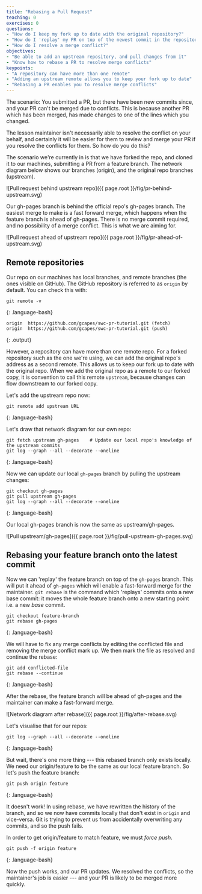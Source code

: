 ```yaml
---
title: "Rebasing a Pull Request"
teaching: 0
exercises: 0
questions:
- "How do I keep my fork up to date with the original repository?"
- "How do I 'replay' my PR on top of the newest commit in the repository?"
- "How do I resolve a merge conflict?"
objectives:
- "Be able to add an upstream repository, and pull changes from it"
- "Know how to rebase a PR to resolve merge conflicts"
keypoints:
- "A repository can have more than one remote"
- "Adding an upstream remote allows you to keep your fork up to date"
- "Rebasing a PR enables you to resolve merge conflicts"
---
```

The scenario: You submitted a PR, but there have been new commits since, and your PR can't be merged due to conflicts.
This is because another PR which has been merged, has made changes to one of the lines which you changed.

The lesson maintainer isn't necessarily able to resolve the conflict on your behalf,
and certainly it will be easier for them to review and merge your PR if you resolve the conflicts for them.
So how do you do this?

The scenario we're currently in is that we have forked the repo, and cloned it to our machines,
submitting a PR from a feature branch.
The network diagram below shows our branches (origin), and the original repo branches (upstream).

![Pull request behind upstream repo]({{ page.root }}/fig/pr-behind-upstream.svg)

Our gh-pages branch is behind the official repo's gh-pages branch.
The easiest merge to make is a fast forward merge, which happens when the feature branch is ahead of gh-pages.
There is no merge commit required, and no possibility of a merge conflict. This is what we are aiming for.

![Pull request ahead of upstream repo]({{ page.root }}/fig/pr-ahead-of-upstream.svg)

## Remote repositories
Our repo on our machines has local branches, and remote branches (the ones visible on GitHub).
The GitHub repository is referred to as `origin` by default.
You can check this with:

```
git remote -v
```
{: .language-bash}

```
origin	https://github.com/gcapes/swc-pr-tutorial.git (fetch)
origin	https://github.com/gcapes/swc-pr-tutorial.git (push)
```
{: .output}

However, a repository can have more than one remote repo.
For a forked repository such as the one we're using, we can add the original repo's address as a second remote.
This allows us to keep our fork up to date with the original repo.
When we add the original repo as a remote to our forked copy, it is convention to call this remote `upstream`,
because changes can flow downstream to our forked copy.

Let's add the upstream repo now:

```
git remote add upstream URL
```
{: .language-bash}

Let's draw that network diagram for our own repo:

```
git fetch upstream gh-pages    # Update our local repo's knowledge of the upstream commits
git log --graph --all --decorate --oneline
```
{: .language-bash}

Now we can update our local `gh-pages` branch by pulling the upstream changes:

```
git checkout gh-pages
git pull upstream gh-pages
git log --graph --all --decorate --oneline
```
{: .language-bash}

Our local gh-pages branch is now the same as upstream/gh-pages.

![Pull upstream/gh-pages]({{ page.root }}/fig/pull-upstream-gh-pages.svg)


## Rebasing your feature branch onto the latest commit
Now we can 'replay' the feature branch on top of the `gh-pages` branch.
This will put it ahead of `gh-pages` which will enable a fast-forward merge for the maintainer.
`git rebase` is the command which 'replays' commits onto a new base commit:
it moves the whole feature branch onto a new starting point i.e. a new *base* commit.

```
git checkout feature-branch
git rebase gh-pages
```
{: .language-bash}

We will have to fix any merge conflicts by editing the conflicted file and removing the merge conflict mark up.
We then mark the file as resolved and continue the rebase:

```
git add conflicted-file
git rebase --continue
```
{: .language-bash}

After the rebase, the feature branch will be ahead of gh-pages and the maintainer can make a fast-forward merge.

![Network diagram after rebase]({{ page.root }}/fig/after-rebase.svg)

Let's visualise that for our repos:

```
git log --graph --all --decorate --oneline
```
{: .language-bash}

But wait, there's one more thing --- this rebased branch only exists locally.
We need our origin/feature to be the same as our local feature branch.
So let's push the feature branch:

```
git push origin feature
```
{: .language-bash}

It doesn't work! In using rebase, we have rewritten the history of the branch,
and so we now have commits locally that don't exist in `origin` and vice-versa.
Git is trying to prevent us from accidentally overwriting any commits, and so the push fails.

In order to get origin/feature to match feature, we must *force push*.
```
git push -f origin feature
```
{: .language-bash}

Now the push works, and our PR updates.
We resolved the conflicts, so the maintainer's job is easier ---
and your PR is likely to be merged more quickly.
